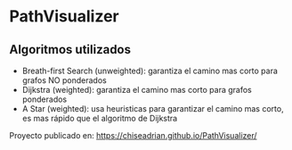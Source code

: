 # PathVisualizer

## Algoritmos utilizados
- Breath-first Search (unweighted): garantiza el camino mas corto para grafos NO ponderados
- Dijkstra (weighted): garantiza el camino mas corto para grafos ponderados
- A Star (weighted): usa heuristicas para garantizar el camino mas corto, es mas rápido que el algoritmo de Dijkstra

Proyecto publicado en: https://chiseadrian.github.io/PathVisualizer/
